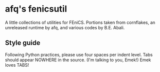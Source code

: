 afq's fenicsutil
================

A little collections of utilities for FEniCS. Portions taken from cornflakes, an unreleased runtime by afq, and various codes by B.E. Abali.

Style guide
-----------

Following Python practices, please use four spaces per indent level. Tabs should appear NOWHERE in the source. (I'm talking to you, Emek!)
Emek loves TABS!